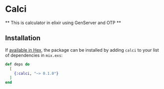 # Calci

** This is calculator in elixir using GenServer and OTP **

## Installation

If [available in Hex](https://hex.pm/docs/publish), the package can be installed
by adding `calci` to your list of dependencies in `mix.exs`:

```elixir
def deps do
  [
    {:calci, "~> 0.1.0"}
  ]
end
```

<!-- Documentation can be generated with [ExDoc](https://github.com/elixir-lang/ex_doc)
and published on [HexDocs](https://hexdocs.pm). Once published, the docs can
be found at [https://hexdocs.pm/calci](https://hexdocs.pm/calci).
 -->

